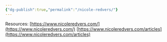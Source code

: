 ```yaml
---
{"dg-publish":true,"permalink":"/nicole-redvers/"}
---
```


Resources:
[https://www.nicoleredvers.com/](https://www.nicoleredvers.com/)
[https://www.nicoleredvers.com/articles](https://www.nicoleredvers.com/articles)